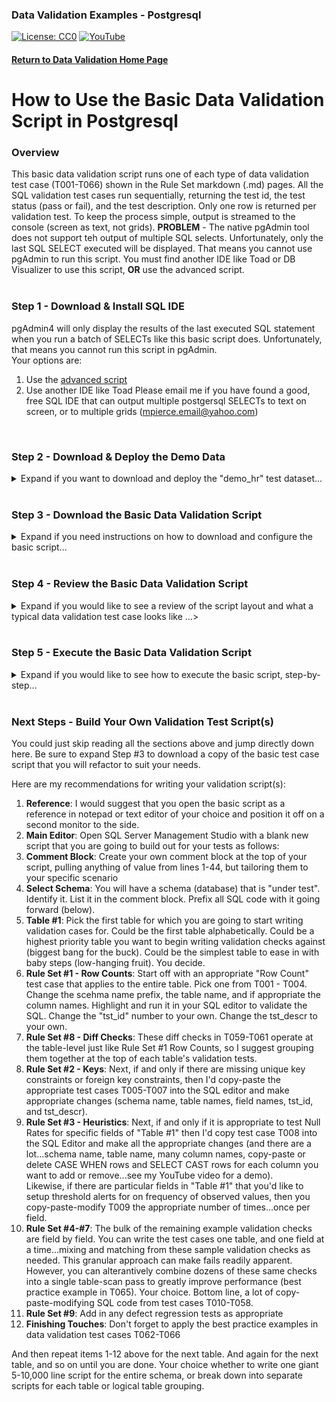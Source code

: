 ### Data Validation Examples - Postgresql
[![License: CC0](https://img.shields.io/badge/License-CC0-red)](LICENSE "Creative Commons Zero License by DataResearchLabs (effectively = Public Domain")
[![YouTube](https://img.shields.io/badge/YouTube-DataResearchLabs-brightgreen)](http://www.DataResearchLabs.com)
#### [Return to Data Validation Home Page](https://github.com/DataResearchLabs/sql_scripts/blob/main/data_validation_scripts.md)


# How to Use the Basic Data Validation Script in Postgresql

### Overview
This basic data validation script runs one of each type of data validation test case (T001-T066) shown in the Rule Set markdown (.md) pages.  All the SQL validation test cases run sequentially, returning the test id, the test status (pass or fail), and the test description.  Only one row is returned per validation test. To keep the process simple, output is streamed to the console (screen as text, not grids).
**PROBLEM** - The native pgAdmin tool does not support teh output of multiple SQL selects.  Unfortunately, only the last SQL SELECT executed will be displayed.  That means you cannot use pgAdmin to run this script.  You must find another IDE like Toad or DB Visualizer to use this script, **OR** use the advanced script.
<br><br>

### Step 1 - Download & Install SQL IDE
pgAdmin4 will only display the results of the last executed SQL statement when you run a batch of SELECTs like this basic script does.  Unfortunately, that means you cannot run this script in pgAdmin.  <br>
Your options are:<br>
1. Use the [advanced script](https://github.com/DataResearchLabs/sql_scripts/blob/main/postgresql/data_validation/how_to_use_advanced_script.md)
2. Use another IDE like Toad
Please email me if you have found a good, free SQL IDE that can output multiple postgersql SELECTs to text on screen, or to multiple grids (mpierce.email@yahoo.com)

<br>

### Step 2 - Download & Deploy the Demo Data
<details><summary>Expand if you want to download and deploy the "demo_hr" test dataset...</summary><br>

If you'd like to run the test script as-is first, before copy-pasting the concepts out and applying to your own databases, then you will need to download and deploy the demo_hr test dataset.
1. Download the "demo_hr_01_create_database.sql" script from <b>[here](https://raw.githubusercontent.com/DataResearchLabs/sql_scripts/main/postgresql/data_validation/demo_data/demo_hr_01_create_database.sql)</b>.
2. Run the script on a SQL Server database where you have permissions (local is fine too).
3. Download the "demo_hr_02_create_tables.sql" script from <b>[here](https://raw.githubusercontent.com/DataResearchLabs/sql_scripts/main/postgresql/data_validation/demo_data/demo_hr_02_create_tables.sql)</b>.
4. Run the script on the same SQL Server database.
5. Download the "demo_hr_03_populate_tables.sql" script from <b>[here](https://raw.githubusercontent.com/DataResearchLabs/sql_scripts/main/postgresql/data_validation/demo_data/demo_hr_03_populate_tables.sql)</b>.
6. Run the script on the same SQL Server database.
7. Using pgAdmin (or an equivalent SQL IDE), confirm that the tables exist and the data is populated.
</details>
<br>

### Step 3 - Download the Basic Data Validation Script
<details><summary>Expand if you need instructions on how to download and configure the basic script...</summary><br>
   
1. Download the basic validation script from <b>[here](https://raw.githubusercontent.com/DataResearchLabs/sql_scripts/main/postgresql/data_validation/sql_scripts/dv_basic_test_cases.sql)</b>.
2. Pick an appropriate directory in which to save the script.  Open your SQL Editor pointing to the appropriate Postgresql "demo_hr" database.
</details>
<br>

### Step 4 - Review the Basic Data Validation Script
<details><summary>Expand if you would like to see a review of the script layout and what a typical data validation test case looks like ...></summary><br>

The script currently consists of 1,156 lines of SQL code broken down as follows:
* Lines 1-41 are the comment block header, containing notes and definitions
* Lines 42-1,156 are the 66 individual example validation test cases (written as SQL SELECTs)

A typical data validation test has SQL code that looks something like this: <br>  

<img src="https://github.com/DataResearchLabs/sql_scripts/blob/main/mssql/data_validation/img/01_data_val_mssql_example_test_case_sql_code.png">

This test case validates that no carriage return (CR) or line feed (LF) characters exist in the last_name column across all rows. 

Notice the following aspects of the SQL code:
1. Each data validation test case is written as one or more SQL SELECT statements.

2. There is one (or more) **inner queries**  (lines 477-484 above)
    * These return many detail rows with business validation logic applied.  
    * The columns returned vary by validation test case, but typically have a primary key or unique key value returned so you can easily identify which row failed
    * There is also always a status field returned with a unique rejection code (eg: REJ-01 above) with the expected result (no CR or LFs), and the actual result including the position of the bad character in the source field.
    * Note that you can highlight and run just the inner query SELECT(s) to see all relevant rows with specific failure details    

3. There is one **outer query** (lines 473-476 and 485-485)
    * It rolls all the detail rows up to a single summary row with pass or fail judgment.
    * It returns column **tst_id** - the test ID (hard-coded when write script)
    * It returns column **status** - the test result (re-calculated with every test run).  Usually "P" for pass or "FAIL"...or add your own such as "WARN", "SKIP", or "BLOCK"
    * It returns column **tst_dscr** - the data validation test description (hard-coded when write script)
</details>
<br>

### Step 5 - Execute the Basic Data Validation Script
<details><summary>Expand if you would like to see how to execute the basic script, step-by-step...</summary><br>

Here are the steps to execute the basic script in SSMS (typical output shown in the screenshot below).  
1. Open SSMS (or equivalent SQL Editor)
2. Blue Dot #1 - You must load the basic validation script into SSMS (or equivalent IDE)
3. Blue Dot #2 - Be sure to click the "Text Output" toggle button (or equivalent in other IDEs) so that all test cases will output to a single text document on screen (**not** as 66 separate grids)
4. Blue Dot #3 - The output is concisely laid out for all data validation test cases.  The red-boxed test case includes test_id (eg: T001) in column #1, followed by the status (eg: pass or fail) in column #2, and finally ends with the test description on the right in column #3 (because width varies so much want it on the end for better readability).
<img src="https://github.com/DataResearchLabs/sql_scripts/blob/main/mssql/data_validation/img/02_data_val_mssql_run_results1.png">

</details>
<br>

### Next Steps - Build Your Own Validation Test Script(s)
You could just skip reading all the sections above and jump directly down here.  Be sure to expand Step #3 to download a copy of the basic test case script that you will refactor to suit your needs.

Here are my recommendations for writing your validation script(s):
1. **Reference**: I would suggest that you open the basic script as a reference in notepad or text editor of your choice and position it off on a second monitor to the side.
2. **Main Editor**: Open SQL Server Management Studio with a blank new script that you are going to build out for your tests as follows:
3. **Comment Block**:  Create your own comment block at the top of your script, pulling anything of value from lines 1-44, but tailoring them to your specific scenario
4. **Select Schema**: You will have a schema (database) that is "under test".  Identify it.  List it in the comment block.  Prefix all SQL code with it going forward (below).
5. **Table #1**:  Pick the first table for which you are going to start writing validation cases for.  Could be the first table alphabetically. Could be a highest priority table you want to begin writing validation checks against (biggest bang for the buck).  Could be the simplest table to ease in with baby steps (low-hanging fruit).  You decide.
6. **Rule Set #1 - Row Counts**: Start off with an appropriate "Row Count" test case that applies to the entire table.  Pick one from T001 - T004.  Change the scehma name prefix, the table name, and if appropriate the column names.  Highlight and run it in your SQL editor to validate the SQL.  Change the "tst_id" number to your own.  Change the tst_descr to your own.
7. **Rule Set #8 - Diff Checks**: These diff checks in T059-T061 operate at the table-level just like Rule Set #1 Row Counts, so I suggest grouping them together at the top of each table's validation tests.
8. **Rule Set #2 - Keys**: Next, if and only if there are missing unique key constraints or foreign key constraints, then I'd copy-paste the appropriate test cases T005-T007 into the SQL editor and make appropriate changes (schema name, table names, field names, tst_id, and tst_descr).
9. **Rule Set #3 - Heuristics**: Next, if and only if it is appropriate to test Null Rates for specific fields of "Table #1" then I'd copy test case T008 into the SQL Editor and make all the appropriate changes (and there are a lot...schema name, table name, many column names, copy-paste or delete CASE WHEN rows and SELECT CAST rows for each  column you want to add or remove...see my YouTube video for a demo).<br>
Likewise, if there are particular fields in "Table #1" that you'd like to setup threshold alerts for on frequency of observed values, then you copy-paste-modify T009 the appropriate number of times...once per field.
10. **Rule Set #4-#7**: The bulk of the remaining example validation checks are field by field.  You can write the test cases one table, and one field at a time...mixing and matching from these sample validation checks as needed.  This granular approach can make fails readily apparent.  However, you can alterantively combine dozens of these same checks into a single table-scan pass to greatly improve performance (best practice example in T065).  Your choice.  Bottom line, a lot of copy-paste-modifying SQL code from test cases T010-T058.
11. **Rule Set #9**: Add in any defect regression tests as appropriate
12. **Finishing Touches**: Don't forget to apply the best practice examples in data validation test cases T062-T066

And then repeat items 1-12 above for the next table.  And again for the next table, and so on until you are done.  Your choice whether to write one giant 5-10,000 line script for the entire schema, or break down into separate scripts for each table or logical table grouping. 
